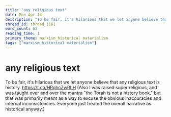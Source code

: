 ```yaml
---
title: "any religious text"
date: Mon Apr 14
description: "To be fair, it's hilarious that we let anyone believe that any religious text is history."
thread_id: thread_1161
word_count: 63
reading_time: 1
primary_theme: marxism_historical materialism
tags: ["marxism_historical materialism"]
---
```


# any religious text

To be fair, it's hilarious that we let anyone believe that any religious text is history. https://t.co/HRqhcZwRLH (Also I was raised super religious, and was taught over and over the mantra "the Torah is not a history book," but that was primarily meant as a way to excuse the obvious inaccuracies and internal inconsistencies. Everyone just treated the overall narrative as historical anyway.)